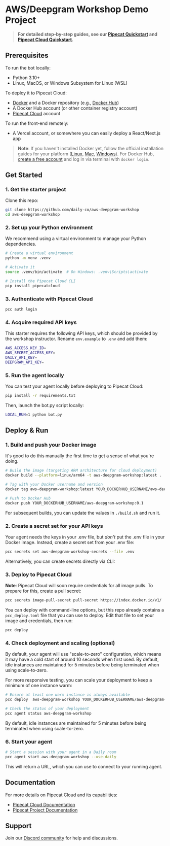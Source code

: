 # AWS/Deepgram Workshop Demo Project

> **For detailed step-by-step guides, see our [Pipecat Quickstart](https://docs.pipecat.ai/getting-started/quickstart) and [Pipecat Cloud Quickstart](https://docs.pipecat.daily.co/quickstart).**

## Prerequisites

To run the bot locally:

- Python 3.10+
- Linux, MacOS, or Windows Subsystem for Linux (WSL)

To deploy it to Pipecat Cloud:

- [Docker](https://www.docker.com) and a Docker repository (e.g., [Docker Hub](https://hub.docker.com))
- A Docker Hub account (or other container registry account)
- [Pipecat Cloud](https://pipecat.daily.co) account

To run the front-end remotely:

- A Vercel account, or somewhere you can easily deploy a React/Next.js app

> **Note**: If you haven't installed Docker yet, follow the official installation guides for your platform ([Linux](https://docs.docker.com/engine/install/), [Mac](https://docs.docker.com/desktop/setup/install/mac-install/), [Windows](https://docs.docker.com/desktop/setup/install/windows-install/)). For Docker Hub, [create a free account](https://hub.docker.com/signup) and log in via terminal with `docker login`.

## Get Started

### 1. Get the starter project

Clone this repo:

```bash
git clone https://github.com/daily-co/aws-deepgram-workshop
cd aws-deepgram-workshop
```

### 2. Set up your Python environment

We recommend using a virtual environment to manage your Python dependencies.

```bash
# Create a virtual environment
python -m venv .venv

# Activate it
source .venv/bin/activate  # On Windows: .venv\Scripts\activate

# Install the Pipecat Cloud CLI
pip install pipecatcloud
```

### 3. Authenticate with Pipecat Cloud

```bash
pcc auth login
```

### 4. Acquire required API keys

This starter requires the following API keys, which should be provided by the workshop instructor. Rename `env.example` to `.env` and add them:

```bash
AWS_ACCESS_KEY_ID=
AWS_SECRET_ACCESS_KEY=
DAILY_API_KEY=
DEEPGRAM_API_KEY=
```

### 5. Run the agent locally

You can test your agent locally before deploying to Pipecat Cloud:

```bash
pip install -r requirements.txt
```

Then, launch the bot.py script locally:

```bash
LOCAL_RUN=1 python bot.py
```

## Deploy & Run

### 1. Build and push your Docker image

It's good to do this manually the first time to get a sense of what you're doing.

```bash
# Build the image (targeting ARM architecture for cloud deployment)
docker build --platform=linux/arm64 -t aws-deepgram-workshop:latest .

# Tag with your Docker username and version
docker tag aws-deepgram-workshop:latest YOUR_DOCKERHUB_USERNAME/aws-deepgram-workshop:0.1

# Push to Docker Hub
docker push YOUR_DOCKERHUB_USERNAME/aws-deepgram-workshop:0.1
```

For subsequent builds, you can update the values in `./build.sh` and run it.

### 2. Create a secret set for your API keys

Your agent needs the keys in your .env file, but _don't_ put the .env file in your Docker image. Instead, create a secret set from your .env file:

```bash
pcc secrets set aws-deepgram-workshop-secrets --file .env
```

Alternatively, you can create secrets directly via CLI:

### 3. Deploy to Pipecat Cloud

**Note**: Pipecat Cloud will soon require credentials for all image pulls. To prepare for this, create a pull secret:

```bash
pcc secrets image-pull-secret pull-secret https://index.docker.io/v1/
```

You can deploy with command-line options, but this repo already contains a `pcc_deploy.toml` file that you can use to deploy. Edit that file to set your image and credentials, then run:

```bash
pcc deploy
```

### 4. Check deployment and scaling (optional)

By default, your agent will use "scale-to-zero" configuration, which means it may have a cold start of around 10 seconds when first used. By default, idle instances are maintained for 5 minutes before being terminated when using scale-to-zero.

For more responsive testing, you can scale your deployment to keep a minimum of one instance warm:

```bash
# Ensure at least one warm instance is always available
pcc deploy  aws-deepgram-workshop YOUR_DOCKERHUB_USERNAME/aws-deepgram-workshop:0.1 --min-instances 1

# Check the status of your deployment
pcc agent status aws-deepgram-workshop
```

By default, idle instances are maintained for 5 minutes before being terminated when using scale-to-zero.

### 6. Start your agent

```bash
# Start a session with your agent in a Daily room
pcc agent start aws-deepgram-workshop --use-daily
```

This will return a URL, which you can use to connect to your running agent.

## Documentation

For more details on Pipecat Cloud and its capabilities:

- [Pipecat Cloud Documentation](https://docs.pipecat.daily.co)
- [Pipecat Project Documentation](https://docs.pipecat.ai)

## Support

Join our [Discord community](https://discord.gg/dailyco) for help and discussions.
